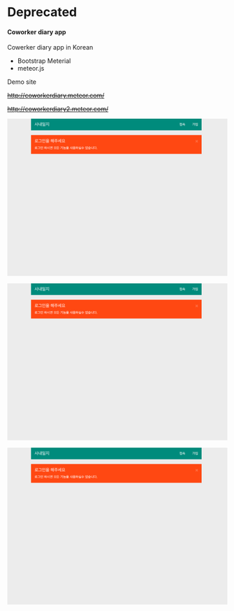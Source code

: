 # Deprecated

#### Coworker diary app

Cowerker diary app in Korean


- Bootstrap Meterial
- meteor.js

Demo site

~~http://coworkerdiary.meteor.com/~~

~~http://coworkerdiary2.meteor.com/~~


![alt tag](img/1.png)


![alt tag](img/1.png)


![alt tag](img/1.png)
